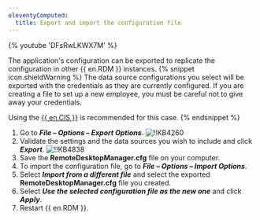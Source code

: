 ```yaml
---
eleventyComputed:
  title: Export and import the configuration file
---
```

{% youtube 'DFsRwLKWX7M' %}

The application's configuration can be exported to replicate the configuration in other {{ en.RDM }} instances.
{% snippet icon.shieldWarning %}
The data source configurations you select will be exported with the credentials as they are currently configured. If you are creating a file to set up a new employee, you must be careful not to give away your credentials.

Using the [{{ en.CIS }}](/rdm/windows/installation/client/custom-installer-service/) is recommended for this case.
{% endsnippet %}

1. Go to ***File – Options – Export Options***.
![!!KB4260](https://cdnweb.devolutions.net/docs/docs_en_kb_KB4260.png)
1. Validate the settings and the data sources you wish to include and click ***Export***.
![!!KB4838](https://cdnweb.devolutions.net/docs/docs_en_kb_KB4838.png)
1. Save the **RemoteDesktopManager.cfg** file on your computer.
1. To import the configuration file, go to ***File – Options – Import Options***.
1. Select ***Import from a different file*** and select the exported **RemoteDesktopManager.cfg** file you created.
1. Select ***Use the selected configuration file as the new one*** and click ***Apply***.
1. Restart {{ en.RDM }}.
